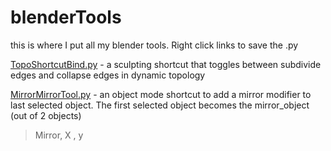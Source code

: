 blenderTools
============

this is where I put all my blender tools. Right click links to save the .py 

[TopoShortcutBind.py] - a sculpting shortcut that toggles between subdivide edges and collapse edges in dynamic topology 

[MirrorMirrorTool.py] - an object mode shortcut to add a mirror modifier to last selected object. The first selected object becomes the mirror_object (out of 2 objects) 

[TopoShortcutBind.py]: https://raw.githubusercontent.com/fornof/BlenderAddons/master/TopoShortcutBind.py


[MirrorMirrorTool.py]: https://github.com/fornof/BlenderAddons/raw/master/MirrorMirrorTool.py

> Mirror, X , y 

